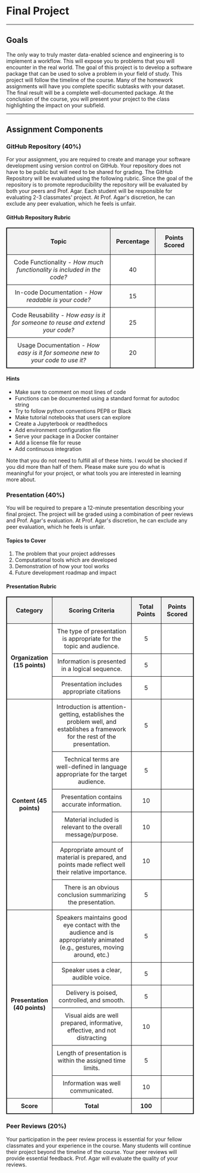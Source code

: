 # Final Project

---

## Goals

The only way to truly master data-enabled science and engineering is to implement a workflow. This will expose you to problems that you will encounter in the real world. The goal of this project is to develop a software package that can be used to solve a problem in your field of study. This project will follow the timeline of the course. Many of the homework assignments will have you complete specific subtasks with your dataset. The final result will be a complete well-documented package. At the conclusion of the course, you will present your project to the class highlighting the impact on your subfield.

---

## Assignment Components

### GitHub Repository (40%)

For your assignment, you are required to create and manage your software development using version control on GitHub. Your repository does not have to be public but will need to be shared for grading. The GitHub Repository will be evaluated using the following rubric. Since the goal of the repository is to promote reproducibility the repository will be evaluated by both your peers and Prof. Agar. Each student will be responsible for evaluating 2-3 classmates' project. At Prof. Agar's discretion, he can exclude any peer evaluation, which he feels is unfair.

#### GitHub Repository Rubric

<!DOCTYPE html>
<html>
<head>
    <style>
        /*Apply global styles to table, th, td, and tr*/
        table, th, td, tr {
            border: 1px solid black;
            border-collapse: collapse;
        }
        /*Center the table*/
        table.center {
            margin-left: auto;
            margin-right: auto;
        }
        /*Style the header*/
        th {
            background-color: #f2f2f2;
            text-align: center;
            padding: 15px;
        }
        /*Style the cells*/
        td {
            text-align: center;
            padding: 10px;
        }
        /*Apply zebra-striping*/
        tr:nth-child(even) {
            background-color: #f2f2f2;
        }
    </style>
</head>
<body>
    <table class="center" style="width: auto"> <!-- Changed width to auto -->
        <tr>
            <th>Topic</th>
            <th>Percentage</th>
            <th>Points Scored</th>
        </tr>
        <tr>
            <td>Code Functionality - <i>How much functionality is included in the code?</i></td>
            <td>40</td>
            <td></td>
        </tr>
        <tr>
            <td>In-code Documentation - <i>How readable is your code?</i></td>
            <td>15</td>
            <td></td>
        </tr>
        <tr>
            <td>Code Reusability - <i>How easy is it for someone to reuse and extend your code?</i></td>
            <td>25</td>
            <td></td>
        </tr>
        <tr>
            <td>Usage Documentation - <i>How easy is it for someone new to your code to use it?</i></td>
            <td>20</td>
            <td></td>
        </tr>
    </table>
</body>
</html>

#### Hints

* Make sure to comment on most lines of code
* Functions can be documented using a standard format for autodoc string
* Try to follow python conventions PEP8 or Black
* Make tutorial notebooks that users can explore
* Create a Jupyterbook or readthedocs
* Add environment configuration file
* Serve your package in a Docker container
* Add a license file for reuse
* Add continuous integration

Note that you do not need to fulfill all of these hints. I would be shocked if you did more than half of them. Please make sure you do what is meaningful for your project, or what tools you are interested in learning more about.

### Presentation (40%)

You will be required to prepare a 12-minute presentation describing your final project. The project will be graded using a combination of peer reviews and Prof. Agar's evaluation. At Prof. Agar's discretion, he can exclude any peer evaluation, which he feels is unfair.

#### Topics to Cover

1. The problem that your project addresses
1. Computational tools which are developed
1. Demonstration of how your tool works
1. Future development roadmap and impact

#### Presentation Rubric

<table class="center" style=100 width="100%">
    <style>
    tr:nth-child(even) {
    background-color: #FFFFFF;}
    border: 1px solid black;
    border-collapse: collapse;
    </style>
    <colgroup>
       <col span="1" style="width: 15%;">
       <col span="1" style="width: 75%;">
       <col span="1" style="width: 5%;">
       <col span="1" style="width: 5%;">
    </colgroup>
  <tr>
    <th style = "text-align:center">Category</th>
    <th style = "text-align:center">Scoring Criteria</th>
    <th style = "text-align:center">Total Points</th>
    <th style = "text-align:center">Points Scored</th>
  </tr>
  <tr>
    <td rowspan="3" style = "text-align:center"> <b>Organization (15 points)</b></td>
    <td style = "text-align:center">The type of presentation is appropriate for the topic and audience. </td>
    <td style = "text-align:center">5</td>
    <td>&nbsp;</td>
  </tr>
  <tr>
    <td style = "text-align:center">Information is presented in a logical sequence.</td>
    <td style = "text-align:center">5</td>
    <td>&nbsp;</td>
  </tr>
  <tr>
    <td style = "text-align:center">Presentation includes appropriate citations </td>
    <td style = "text-align:center">5</td>
    <td>&nbsp;</td>
  </tr>
  <tr>
    <td rowspan="6" style = "text-align:center"><b>Content (45 points) </b></td>
    <td style = "text-align:center">Introduction is attention-getting, establishes the problem well, and establishes a framework for the rest of the presentation.</td>
    <td style = "text-align:center">5</td>
    <td>&nbsp;</td>
  </tr>
    <tr>
    <td style = "text-align:center"> Technical terms are well-defined in language appropriate for the target audience. </td>
    <td style = "text-align:center">5</td>
    <td>&nbsp;</td>
  </tr>
    <tr>
    <td style = "text-align:center"> Presentation contains accurate information.  </td>
    <td style = "text-align:center">10</td>
    <td>&nbsp;</td>
  </tr>
    <tr>
    <td style = "text-align:center"> Material included is relevant to the overall message/purpose.
    </td>
    <td style = "text-align:center">10</td>
    <td>&nbsp;</td>
  </tr>
      <tr>
    <td style = "text-align:center"> Appropriate amount of material is prepared, and points made reflect well their relative importance.
    </td>
    <td style = "text-align:center">10</td>
    <td>&nbsp;</td>
  </tr>
    <tr>
    <td style = "text-align:center"> There is an obvious conclusion summarizing the presentation.
    </td>
    <td style = "text-align:center">5</td>
    <td>&nbsp;</td>
  </tr>
    <tr>
    <td rowspan="6" style = "text-align:center"> <b>Presentation (40 points)</b>
    </td>
    <td style = "text-align:center"> Speakers maintains good eye contact with the
audience and is appropriately animated (e.g.,
gestures, moving around, etc.)</td>
    <td style = "text-align:center">5</td>
    <td>&nbsp;</td>
  </tr>
      <tr>
    <td style = "text-align:center"> Speaker uses a clear, audible voice.
    </td>
    <td style = "text-align:center">5</td>
    <td>&nbsp;</td>
  </tr>
    </tr>
      <tr>
    <td style = "text-align:center"> Delivery is poised, controlled, and smooth.
    </td>
    <td style = "text-align:center">5</td>
    <td>&nbsp;</td>
  </tr>
    <tr>
    <td style = "text-align:center"> Visual aids are well prepared, informative,
effective, and not distracting
    </td>
    <td style = "text-align:center">10</td>
    <td>&nbsp;</td>
  </tr>
      <tr>
    <td style = "text-align:center"> Length of presentation is within the assigned
time limits.
    </td>
    <td style = "text-align:center">5</td>
    <td>&nbsp;</td>
  </tr>
        <tr>
    <td style = "text-align:center"> Information was well communicated.
    </td>
    <td style = "text-align:center">10</td>
    <td>&nbsp;</td>
  </tr>
    <tr>
    <td style = "text-align:center"> <b> Score </b>
    </td>
    <td style = "text-align:center"> <b> Total </b>
    </td>
    <td style = "text-align:center"> <b> 100 </b>
    </td>
    <td>&nbsp;</td>
  </tr>
</table>

### Peer Reviews (20%)

Your participation in the peer review process is essential for your fellow classmates and your experience in the course. Many students will continue their project beyond the timeline of the course. Your peer reviews will provide essential feedback. Prof. Agar will evaluate the quality of your reviews. 
